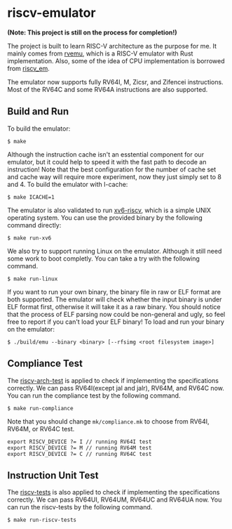# riscv-emulator

**(Note: This project is still on the process for completion!)**

The project is built to learn RISC-V architecture as the purpose for me. It mainly comes
from [rvemu](https://github.com/d0iasm/rvemu), which is a RISC-V emulator with
Rust implementation. Also, some of the idea of CPU implementation is borrowed from
[riscv_em](https://github.com/franzflasch/riscv_em).

The emulator now supports fully RV64I, M, Zicsr, and Zifencei instructions. Most of the RV64C
and some RV64A instructions are also supported.

## Build and Run

To build the emulator:
```
$ make
```

Although the instruction cache isn't an esstential component for our emulator, but it could
help to speed it with the fast path to decode an instruction! Note that the best
configuration for the number of cache set and cache way will require more experiment, now
they just simply set to 8 and 4. To build the emulator with I-cache:
```
$ make ICACHE=1
```

The emulator is also validated to run [xv6-riscv](https://github.com/mit-pdos/xv6-riscv),
which is a simple UNIX operating system. You can use the provided binary by the following
command directly:

```
$ make run-xv6
```

We also try to support running Linux on the emulator. Although it still need some work to boot
completly. You can take a try with the following command.

```
$ make run-linux
```

If you want to run your own binary, the binary file in raw or ELF format are both supported.
The emulator will check whether the input binary is under ELF format first, otherwise it will
take it as a raw binary. You should notice that the process of ELF parsing now could be
non-general and ugly, so feel free to report if you can't load your ELF binary! To load and
run your binary on the emulator:
```
$ ./build/emu --binary <binary> [--rfsimg <root filesystem image>]
```

## Compliance Test

The [riscv-arch-test](https://github.com/riscv/riscv-arch-test) is applied to check if
implementing the specifications correctly. We can pass RV64I(except jal and jalr), RV64M,
and RV64C now. You can run the compliance test by the following command.
```
$ make run-compliance
```

Note that you should change `mk/compliance.mk` to choose from RV64I, RV64M, or RV64C test.
```
export RISCV_DEVICE ?= I // running RV64I test
export RISCV_DEVICE ?= M // running RV64M test
export RISCV_DEVICE ?= C // running RV64C test
```

## Instruction Unit Test

The [riscv-tests](https://github.com/riscv-software-src/riscv-tests) is also applied to check
if implementing the specifications correctly. We can pass RV64UI, RV64UM, RV64UC and RV64UA
now. You can run the riscv-tests by the following command.

```
$ make run-riscv-tests
```
